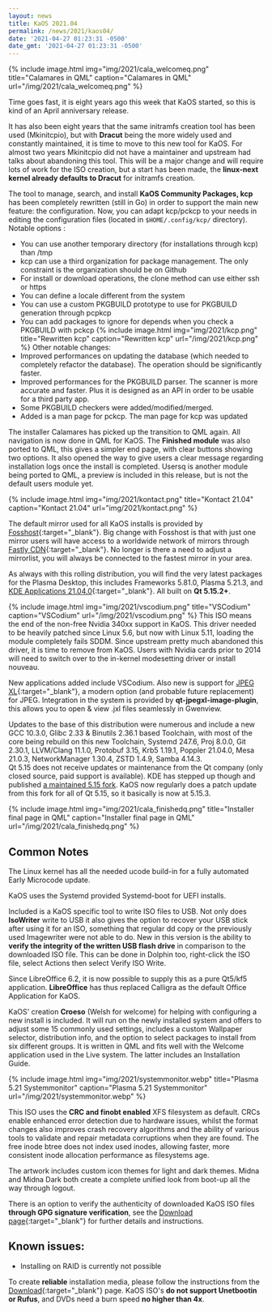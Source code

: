 ```yaml
---
layout: news
title: KaOS 2021.04
permalink: /news/2021/kaos04/
date: '2021-04-27 01:23:31 -0500'
date_gmt: '2021-04-27 01:23:31 -0500'
---
```


{% include image.html
            img="img/2021/cala_welcomeq.png"
            title="Calamares in QML"
            caption="Calamares in QML"
            url="/img/2021/cala_welcomeq.png" %}
            
Time goes fast, it is eight years ago this week that KaOS started, so this is kind of an April anniversary release.

It has also been eight years that the same initramfs creation tool has been used (Mkinitcpio), but with **Dracut** being the more widely used and constantly maintained, it is time to move to this new tool for KaOS. For almost two years Mkinitcpio did not have a maintainer and upstream had talks about abandoning this tool. This will be a major change and will require lots of work for the ISO creation, but a start has been made, the **linux-next kernel already defaults to Dracut** for initramfs creation.

The tool to manage, search, and install **KaOS Community Packages, kcp** has been completely rewritten (still in Go) in order to support the main new feature: the configuration. 
Now, you can adapt kcp/pckcp to your needs in editing the configuration files (located in `$HOME/.config/kcp/` directory). Notable options : 
* You can use another temporary directory (for installations through kcp) than /tmp 
* kcp can use a third organization for package management. The only constraint is the organization should be on Github 
* For install or download operations, the clone method can use either ssh or https 
* You can define a locale different from the system 
* You can use a custom PKGBUILD prototype to use for PKGBUILD generation through pcpkcp 
* You can add packages to ignore for depends when you check a PKGBUILD with pckcp 
{% include image.html
            img="img/2021/kcp.png"
            title="Rewritten kcp"
            caption="Rewritten kcp"
            url="/img/2021/kcp.png" %}
Other notable changes: 
* Improved performances on updating the database (which needed to completely refactor the database). The operation should be significantly faster. 
* Improved performances for the PKGBUILD parser. The scanner is more accurate and faster. Plus it is designed as an API in order to be usable for a third party app. 
* Some PKGBUILD checkers were added/modified/merged. 
* Added is a man page for pckcp. The man page for kcp was updated 

The installer Calamares has picked up the transition to QML again. All navigation is now done in QML for KaOS. The **Finished module** was also ported to QML, this gives a simpler end page, with clear buttons showing two options. It also opened the way to give users a clear message regarding installation logs once the install is completed. Usersq is another module being ported to QML, a preview is included in this release, but is not the default users module yet. 

{% include image.html
            img="img/2021/kontact.png"
            title="Kontact 21.04"
            caption="Kontact 21.04"
            url="img/2021/kontact.png" %}

The default mirror used for all KaOS installs is provided by [Fosshost](https://fosshost.org/){:target="_blank"}. Big change with Fosshost is that with just one mirror users will have access to a worldwide network of mirrors through [Fastly CDN](https://fosshost.org/news/fosshost-mirror-service-changes){:target="_blank"}. No longer is there a need to adjust a mirrorlist, you will always be connected to the fastest mirror in your area.

As always with this rolling distribution, you will find the very latest packages for the Plasma Desktop, this includes Frameworks 5.81.0, Plasma 5.21.3, and [KDE Applications 21.04.0](https://kde.org/announcements/gear/21.04/){:target="_blank"}.  All built on **Qt 5.15.2+**.

{% include image.html
            img="img/2021/vscodium.png"
            title="VSCodium"
            caption="VSCodium"
            url="/img/2021/vscodium.png" %}
This ISO means the end of the non-free Nvidia 340xx support in KaOS. This driver needed to be heavily patched since Linux 5.6, but now with Linux 5.11, loading the module completely fails SDDM. Since upstream pretty much abandoned this driver, it is time to remove from KaOS. Users with Nvidia cards prior to 2014 will need to switch over to the in-kernel modesetting driver or install nouveau. 

New applications added include VSCodium. Also new is support for [JPEG XL](https://jpeg.org/jpegxl/){:target="_blank"}, a modern option (and probable future replacement) for JPEG. Integration in the system is provided by **qt-jpegxl-image-plugin**, this allows you to open & view .jxl files seamlessly in Gwenview.

Updates to the base of this distribution were numerous and include a new GCC 10.3.0, Glibc 2.33 & Binutils 2.36.1 based Toolchain, with most of the core being rebuild on this new Toolchain, Systemd 247.6, Proj 8.0.0, Git 2.30.1, LLVM/Clang 11.1.0, Protobuf 3.15, Krb5 1.19.1, Poppler 21.04.0, Mesa 21.0.3, NetworkManager 1.30.4, ZSTD 1.4.9, Samba 4.14.3.  
Qt 5.15 does not receive updates or maintenance from the Qt company (only closed source, paid support is available). KDE has stepped up though and published [a maintained 5.15 fork](https://dot.kde.org/2021/04/06/announcing-kdes-qt-5-patch-collection). KaOS now regularly does a patch update from this fork for all of Qt 5.15, so it basically is now at 5.15.3.

{% include image.html
            img="img/2021/cala_finishedq.png"
            title="Installer final page in QML"
            caption="Installer final page in QML"
            url="/img/2021/cala_finishedq.png" %}

## Common Notes
The Linux kernel has all the needed ucode build-in for a fully automated Early Microcode update. 

KaOS uses the Systemd provided Systemd-boot for UEFI installs.

Included is a KaOS specific tool to write ISO files to USB. Not only does **IsoWriter** write to USB it also gives the option to recover your USB stick after using it for an ISO, something that regular dd copy or the previously used Imagewriter were not able to do.  New in this version is the ability to **verify the integrity of the written USB flash drive** in comparison to the downloaded ISO file.  This can be done in Dolphin too, right-click the ISO file, select Actions then select Verify ISO Write.

Since LibreOffice 6.2, it is now possible to supply this as a pure Qt5/kf5 application. **LibreOffice** has thus replaced Calligra as the default Office Application for KaOS.

KaOS' creation **Croeso** (Welsh for welcome) for helping with configuring a new install is included. It will run on the newly installed system and offers to adjust some 15 commonly used settings, includes a custom Wallpaper selector, distribution info, and the option to select packages to install from six different groups.  It is written in QML and fits well with the Welcome application used in the Live system.  The latter includes an Installation Guide.

{% include image.html
            img="img/2021/systemmonitor.webp"
            title="Plasma 5.21 Systemmonitor"
            caption="Plasma 5.21 Systemmonitor"
            url="/img/2021/systemmonitor.webp" %}

This ISO uses the **CRC and finobt enabled** XFS filesystem as default. CRCs enable enhanced error detection due to hardware issues, whilst the format changes also improves crash recovery algorithms and the ability of various tools to validate and repair metadata corruptions when they are found. The free inode btree does not index used inodes, allowing faster, more consistent inode allocation performance as filesystems age.

The artwork includes custom icon themes for light and dark themes. Midna and Midna Dark both create a complete unified look from boot-up all the way through logout.

There is an option to verify the authenticity of downloaded KaOS ISO files **through GPG signature verification**, see the [Download page](https://kaosx.us/pages/download/#authenticity-check){:target="_blank"} for further details and instructions.

## Known issues:
* Installing on RAID is currently not possible

To create **reliable** installation media, please follow the instructions from the [Download](http://kaosx.us/download/){:target="_blank"} page. KaOS ISO's **do not support Unetbootin or Rufus**, and DVDs need a burn speed **no higher than 4x**.

